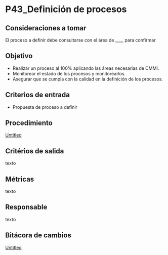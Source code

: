# P43_Definición de procesos

## **Consideraciones a tomar**

El proceso a definir debe consultarse con el área de ____ para confirmar 

## **Objetivo**

- Realizar un proceso al 100% aplicando las áreas necesarias de CMMI.
- Monitorear el estado de los procesos y monitorearlos.
- Asegurar que se cumpla con la calidad en la definición de los procesos.

## **Criterios de entrada**

- Propuesta de proceso a definir

## **Procedimiento**

[Untitled](P43_Definicio%CC%81n%20de%20procesos%20d8b4319f356641d0b7d7c5bc518896f8/Untitled%20Database%20fde4f0653ee34bc8b40720083edd322d.csv)

## **Critérios de salida**

texto

## **Métricas**

texto

## **Responsable**

texto

## Bitácora de cambios

[Untitled](P43_Definicio%CC%81n%20de%20procesos%20d8b4319f356641d0b7d7c5bc518896f8/Untitled%20Database%202adb3a197d794fa79deb5f5fb8b7b88f.csv)